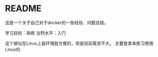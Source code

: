 # README

这是一个关于自己对于docker的一些经验、问题总结。

学习目标：熟练
当然水平：入门

这个貌似在Linux上装环境挺方便的，但是目前需求不大。
主要是拿来练习使用Linux的
